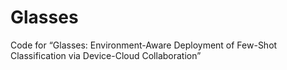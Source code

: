 # Glasses
Code for “Glasses: Environment-Aware Deployment of Few-Shot Classification via Device-Cloud Collaboration”
